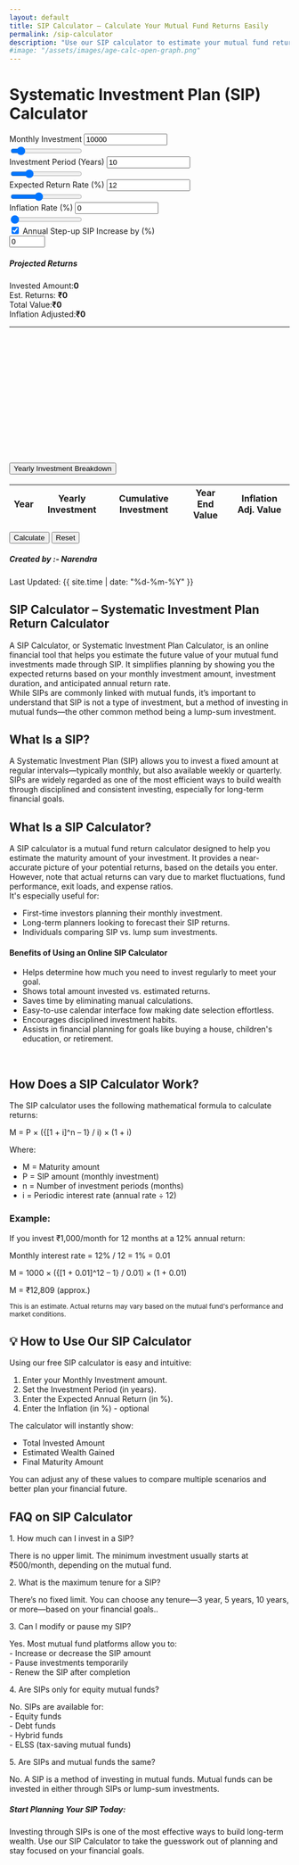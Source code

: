 ```yaml
---
layout: default
title: SIP Calculator – Calculate Your Mutual Fund Returns Easily
permalink: /sip-calculator
description: "Use our SIP calculator to estimate your mutual fund returns with ease. Plan your monthly investments, visualize wealth growth, and achieve your financial goals smartly."
#image: "/assets/images/age-calc-open-graph.png"
---
```

 <style>
        .form-range::-webkit-slider-thumb {
            background: #0d6efd;
        }
        .form-range::-moz-range-thumb {
            background: #0d6efd;
        }
        .card-header {
            border-radius: 0.375rem 0.375rem 0 0 !important;
        }
        .input-group-text {
            min-width: 40px;
            justify-content: center;
        }
        .table-hover tbody tr:hover {
            background-color: rgba(13, 110, 253, 0.1);
        }
    </style>
<div class="row justify-content-center">
 <div class="col-lg-9">
   <div class="card shadow border-0">
     <div class="card-header bg-primary text-white py-3"><h1 class="text-center mb-0">Systematic Investment Plan (SIP) Calculator</h1></div>
     <div class="card-body">
 <div class="row g-4">
    <div class="col-md-6">
<div class="mb-4">
  <div class="d-flex justify-content-between align-items-center mb-2">
    <label for="monthlyInvestment" class="form-label mb-0"><i class="fas fa-wallet text-primary me-2"></i>Monthly Investment</label>
    <input type="number" class="form-control bg-primary-subtle ms-3" style="max-width: 150px;" id="monthlyInvestment" value="10000">
  </div>
  <input type="range" class="form-range" min="500" max="100000" step="500" id="monthlyInvestmentRange" value="10000">
</div>

<div class="mb-4">
  <div class="d-flex justify-content-between align-items-center mb-2">
     <label for="investmentPeriod" class="form-label"><i class="far fa-calendar-alt text-primary me-2"></i>Investment Period (Years) </label>
     <input type="number" class="form-control bg-primary-subtle" id="investmentPeriod" value="10" style="max-width: 150px;">
   </div>  
      <input type="range" class="form-range mb-2" min="1" max="40" id="investmentPeriodRange" value="10">
   </div> 

                
<div class="mb-4">
 <div class="d-flex justify-content-between align-items-center mb-2">
   <label for="expectedReturn" class="form-label"><i class="fas fa-chart-line text-primary me-2"></i>Expected Return Rate (%) </label>
   <input type="number" class="form-control bg-primary-subtle" id="expectedReturn" value="12" step="0.1" style="max-width: 150px;">
  </div>
  <input type="range" class="form-range mb-2" min="1" max="30" step="0.1" id="expectedReturnRange" value="12">
  </div>
 <div class="mb-4">
  <div class="d-flex justify-content-between align-items-center mb-2">
    <label for="inflationRate" class="form-label">  <i class="fas fa-money-bill-trend-up text-primary me-2"></i>Inflation Rate (%)  </label>
 <input type="number" class="form-control bg-primary-subtle" id="inflationRate" value="0" step="0.1" style="max-width: 150px;">
 </div> 
    <input type="range" class="form-range mb-2" min="0" max="15" step="0.1" id="inflationRateRange" value="0" >
        </div>     
 <div class="d-flex justify-content-between align-items-center mb-2">         
         <div class="form-check form-switch mb-3">
            <input class="form-check-input" type="checkbox" id="stepUpSIP" checked>
            <label class="form-check-label" for="stepUpSIP"> <i class="fas fa-step-forward text-primary me-2"></i>Annual Step-up SIP Increase by (%)</label>
           </div>
  <div class="mb-3" id="stepUpContainer"><input type="number" class="form-control bg-primary-subtle" id="stepUpPercentage" value="0" min="0" max="100"></div>
 </div>
</div>

 <div class="col-md-6">
   <div class="results-card p-4 bg-white rounded border">
       <h5 class="text-center mb-4 text-primary">  <i class="fas fa-chart-pie me-2"></i>Projected Returns </h5>
   <div class="d-flex justify-content-between mb-3"> <span><i class="fas fa-money-bill-wave me-2 text-success"></i>Invested Amount:</span><strong id="investedAmount" class="text-success">0</strong> </div>
          <div class="d-flex justify-content-between mb-3"><span><i class="fas fa-coins me-2 text-warning"></i>Est. Returns:</span> <strong id="estimatedReturns" class="text-warning">₹0</strong> </div>
                                    <div class="d-flex justify-content-between mb-3">
                                        <span><i class="fas fa-piggy-bank me-2 text-primary"></i>Total Value:</span><strong id="totalValue" class="text-primary">₹0</strong>
                                    </div>
                                    <div class="d-flex justify-content-between mb-3">
                                     <span><i class="fas fa-inflation me-2 text-info"></i>Inflation Adjusted:</span><strong id="inflationAdjustedValue" class="text-info">₹0</strong>
                                    </div>
                                    <hr>
                                    <div class="chart-container" style="position: relative; height:200px;"><canvas id="sipChart"></canvas></div>
                                </div>
                            </div>
                        </div>
  <div class="row mt-4">
   <div class="col-12">
     <div class="accordion" id="sipDetails">
       <div class="accordion-item border-0 shadow-sm">
          <h2 class="accordion-header"> <button class="accordion-button collapsed bg-light" type="button" data-bs-toggle="collapse" data-bs-target="#yearlyBreakdown"><i class="fas fa-table me-2"></i>Yearly Investment Breakdown </button></h2>
                                        <div id="yearlyBreakdown" class="accordion-collapse collapse" data-bs-parent="#sipDetails">
                                            <div class="accordion-body p-0">
                                                <div class="table-responsive">
                                                    <table class="table table-hover mb-0">
                                                        <thead class="table-light">
                                                            <tr>
                                                                <th><i class="far fa-calendar me-1"></i>Year</th>
                                                                <th><i class="fas fa-investment me-1"></i>Yearly Investment</th>
                                                                <th><i class="fas fa-investment me-1"></i>Cumulative Investment</th>
                                                                <th><i class="fas fa-chart-bar me-1"></i>Year End Value</th>
                                                                <th><i class="fas fa-adjust me-1"></i>Inflation Adj. Value</th>
                                                            </tr>
                                                        </thead>
                                                        <tbody id="yearlyTableBody">
                                                            <!-- Yearly data will be inserted here -->
                                                        </tbody>
                                                    </table>
                                                </div>
                                            </div>
                                        </div>
                                    </div>
                                </div>
                            </div>
                        </div>
                    </div>
                    <div class="card-footer text-center bg-light py-3">
                        <button class="btn btn-primary btn-lg px-4 me-3" onclick="calculateSIP()">  <i class="fas fa-calculator me-2"></i>Calculate</button>
                        <button class="btn btn-outline-secondary btn-lg px-4" onclick="resetCalculator()"> <i class="fas fa-redo me-2"></i>Reset </button>
                    </div>
                </div>
            </div>
        </div>

<!-- Article Content -->
  <div class="article-container">
     <!-- Article Meta -->
      <div class="d-flex flex-wrap justify-content-between align-items-center mb-4 pb-3 border-bottom">
         <div class="d-flex align-items-center">
           <div class="bg-light p-2 rounded-circle d-flex align-items-center justify-content-center me-3"><i class="fas fa-user text-primary"></i></div>
              <div><h5 class="mb-0">Created by :- Narendra</h5></div>
              </div>
              <div class="text-muted"> <i class="fas fa-calendar me-1"></i>Last Updated: {{ site.time | date: "%d-%m-%Y" }}</div>
            </div>
 <!-- What is SIP -->
   <section class="mb-5">
    <h2 class="section-title">SIP Calculator – Systematic Investment Plan Return Calculator</h2>
     <p>A SIP Calculator, or Systematic Investment Plan Calculator, is an online financial tool that helps you estimate the future value of your mutual fund investments made through SIP. It simplifies planning by showing you the expected returns based on your monthly investment amount, investment duration, and anticipated annual return rate. <br> While SIPs are commonly linked with mutual funds, it’s important to understand that SIP is not a type of investment, but a method of investing in mutual funds—the other common method being a lump-sum investment.</p>
<h2>What Is a SIP?</h2>
<p>A Systematic Investment Plan (SIP) allows you to invest a fixed amount at regular intervals—typically monthly, but also available weekly or quarterly. SIPs are widely regarded as one of the most efficient ways to build wealth through disciplined and consistent investing, especially for long-term financial goals.</p>
<div class="card-body">
  <h2 class="card-title h4 d-flex align-items-center"> <span class="ms-2">What Is a SIP Calculator?</span> </h2>
    <p class="card-text">A SIP calculator is a mutual fund return calculator designed to help you estimate the maturity amount of your investment. It provides a near-accurate picture of your potential returns, based on the details you enter. However, note that actual returns can vary due to market fluctuations, fund performance, exit loads, and expense ratios.<br>It's especially useful for:</p>
         <ul class="list-group list-group-flush mb-3">
            <li class="list-group-item">First-time investors planning their monthly investment.</li>
            <li class="list-group-item">Long-term planners looking to forecast their SIP returns.</li>
            <li class="list-group-item">Individuals comparing SIP vs. lump sum investments.</li>
          </ul>
         </div>

<div class="bg-light p-4 rounded mt-4">
 <h4 class="text-primary"><i class="fas fa-star me-2"></i>Benefits of Using an Online SIP Calculator</h4>
  <ul class="list-group list-group-flush">
   <li class="list-group-item bg-light"><i class="fas fa-check-circle text-success me-2"></i> Helps determine how much you need to invest regularly to meet your goal.</li>
   <li class="list-group-item bg-light"><i class="fas fa-check-circle text-success me-2"></i> Shows total amount invested vs. estimated returns.</li>
   <li class="list-group-item bg-light"><i class="fas fa-check-circle text-success me-2"></i> Saves time by eliminating manual calculations.</li>
   <li class="list-group-item bg-light"><i class="fas fa-check-circle text-success me-2"></i> Easy-to-use calendar interface fow making date selection effortless.</li>
   <li class="list-group-item bg-light"><i class="fas fa-check-circle text-success me-2"></i> Encourages disciplined investment habits.</li>
   <li class="list-group-item bg-light"><i class="fas fa-check-circle text-success me-2"></i> Assists in financial planning for goals like buying a house, children's education, or retirement.</li>
  </ul>
     </div>
<!-- formula -->
<br>
<div class="card-body shadow-sm p-4 border rounded-2">
  <h2 class="card-title h4 d-flex align-items-center"><span class="ms-2">How Does a SIP Calculator Work?</span></h2>
   <p class="card-text">The SIP calculator uses the following mathematical formula to calculate returns:</p>
   <div class="formula-box p-3 mb-3">
      <p class="mb-1 fw-bold">M = P × (&#123;[1 + i]^n – 1&#125; / i) × (1 + i)</p>
      <p class="mb-1">Where:</p>
         <ul class="mb-0">
           <li>M = Maturity amount</li>
           <li>P = SIP amount (monthly investment)</li>
           <li>n = Number of investment periods (months)</li>
           <li>i = Periodic interest rate (annual rate ÷ 12)</li>
          </ul>
     </div>
     <div class="bg-light p-4">
  <h3 class="h5 mt-4">Example:</h3>
     <p>If you invest ₹1,000/month for 12 months at a 12% annual return:</p>
     <p>Monthly interest rate = 12% / 12 = 1% = 0.01</p>
     <p>M = 1000 × (&#123;[1 + 0.01]^12 – 1&#125; / 0.01) × (1 + 0.01)</p>
     <p>M = ₹12,809 (approx.)</p>
     <p class="text-muted"><small>This is an estimate. Actual returns may vary based on the mutual fund's performance and market conditions.</small></p>
     </div>
   </div>


 <div class="card-body p-4">
   <h2 class="card-title h4 d-flex align-items-center"> <span class="feature-icon">💡</span> <span class="ms-2">How to Use Our SIP Calculator</span></h2>
   <p class="card-text">Using our free SIP calculator is easy and intuitive:</p>
   <ol class="mb-3"> <li>Enter your Monthly Investment amount.</li><li>Set the Investment Period (in years).</li><li>Enter the Expected Annual Return (in %).</li><li class="text-muted">Enter the Inflation (in %) - optional</li>  </ol>
   <p>The calculator will instantly show:</p>
   <ul><li>Total Invested Amount</li><li>Estimated Wealth Gained</li><li>Final Maturity Amount</li></ul>
   <p class="mt-3">You can adjust any of these values to compare multiple scenarios and better plan your financial future.</p>
 </div>
  <!-- FAQ Section -->
      <section class="mb-5">
        <h2 class="mb-4">FAQ on SIP Calculator</h2>
        <div class="card mb-3 border-0 bg-light">
          <div class="card-body ">
            <div class="fw-bold text-primary">1. How much can I invest in a SIP?</div>
            <p class="mb-0">There is no upper limit. The minimum investment usually starts at ₹500/month, depending on the mutual fund.</p>
          </div>
        </div>
        <div class="card mb-3 border-0 bg-light">
          <div class="card-body ">
            <div class="fw-bold text-primary"> 2. What is the maximum tenure for a SIP?</div>
            <p class="mb-0">There’s no fixed limit. You can choose any tenure—3 year, 5 years, 10 years, or more—based on your financial goals..</p>
          </div>
        </div>
        <div class="card mb-3 border-0 bg-light">
          <div class="card-body ">
            <div class="fw-bold text-primary"> 3. Can I modify or pause my SIP? </div>
            <p class="mb-0">  Yes. Most mutual fund platforms allow you to:<br> - Increase or decrease the SIP amount<br>- Pause investments temporarily<br> - Renew the SIP after completion</p>
          </div>
        </div>
        <div class="card mb-3 border-0 bg-light">
          <div class="card-body ">
            <div class="fw-bold text-primary"> 4.  Are SIPs only for equity mutual funds?</div>
            <p class="mb-0">No. SIPs are available for:<br> - Equity funds<br>  - Debt funds<br> - Hybrid funds<br> - ELSS (tax-saving mutual funds)</p>
          </div>
        </div>
        <div class="card mb-3 border-0 bg-light">
          <div class="card-body ">
            <div class="fw-bold text-primary"> 5. Are SIPs and mutual funds the same?</div>
            <p class="mb-0">No. A SIP is a method of investing in mutual funds. Mutual funds can be invested in either through SIPs or lump-sum investments.</p></div>
        </div>
      </section>          
 <!-- highlight-box-->
 <div class="highlight-box">
   <h5><i class="fas fa-lightbulb text-warning me-2"></i>Start Planning Your SIP Today:</h5>
    <p class="mb-0">Investing through SIPs is one of the most effective ways to build long-term wealth. Use our SIP Calculator to take the guesswork out of planning and stay focused on your financial goals.</p>
    </div>         
           
<script src="https://cdn.jsdelivr.net/npm/chart.js"></script>
<script src="{{ '/assets/js/sip-calc.js' | relative_url }}"></script>


